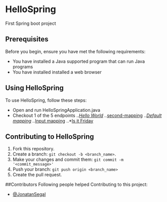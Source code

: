 # HelloSpring
First Spring boot project

## Prerequisites
Before you begin, ensure you have met the following requirements:

* You have installed a Java supported program that can run Java programs
* You have installed installed a web browser

## Using HelloSpring
To use HelloSpring, follow these steps:

* Open and run HelloSpringApplication.java
* Checkout 1 of the 5 endpoints
..*[Hello World](http://localhost:8080/first-mapping)
..*[second-mapping](http://localhost:8080/second-mapping)
..*[Default mapping](http://localhost:8080/)
..*[Input mapping](http://localhost:8080/parameter)
..*[Is it Friday](http://localhost:8080/is-it-friday)



## Contributing to HelloSpring

1. Fork this repository.
2. Create a branch: `git checkout -b <branch_name>`.
3. Make your changes and commit them: `git commit -m '<commit_message>'`
4. Push your branch: `git push origin <branch_name>`
5. Create the pull request.


##Contributors
Following people helped Contributing to this project:

* [@JonatanSegal](https://github.com/JonatanSegal)
